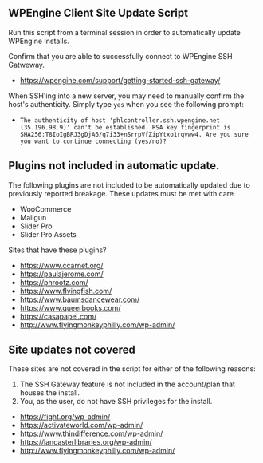 ## WPEngine Client Site Update Script

Run this script from a terminal session in order to automatically update WPEngine Installs.

Confirm that you are able to successfully connect to WPEngine SSH Gatweway.
* https://wpengine.com/support/getting-started-ssh-gateway/

When SSH'ing into a new server, you may need to manually confirm the host's authenticity. Simply type `yes` when you see the following prompt:

* `The authenticity of host 'phlcontroller.ssh.wpengine.net (35.196.98.9)' can't be established.
RSA key fingerprint is SHA256:T8IoIgBRJ3gDjA6/q7i33+nSrrpVfZipYtxo1rqvww4.
Are you sure you want to continue connecting (yes/no)?`

## Plugins not included in automatic update.
The following plugins are not included to be automatically updated due to previously reported breakage. These updates must be met with care.
* WooCommerce
* Mailgun
* Slider Pro
* Slider Pro Assets

Sites that have these plugins? 
* https://www.ccarnet.org/
* https://paulajerome.com/
* https://phrootz.com/
* https://www.flyingfish.com/
* https://www.baumsdancewear.com/
* https://www.queerbooks.com/
* https://casapapel.com/
* http://www.flyingmonkeyphilly.com/wp-admin/

## Site updates not covered

These sites are not covered in the script for either of the following reasons:
1. The SSH Gateway feature is not included in the account/plan that houses the install.
2. You, as the user, do not have SSH privileges for the install.

* https://fight.org/wp-admin/
* https://activateworld.com/wp-admin/
* https://www.thindifference.com/wp-admin/
* https://lancasterlibraries.org/wp-admin/
* http://www.flyingmonkeyphilly.com/wp-admin/
